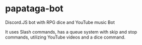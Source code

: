 # papataga-bot
Discord.JS bot with RPG dice and YouTube music Bot

It uses Slash commands, has a queue system with skip and stop commands, utilizing YouTube videos and a dice command.
